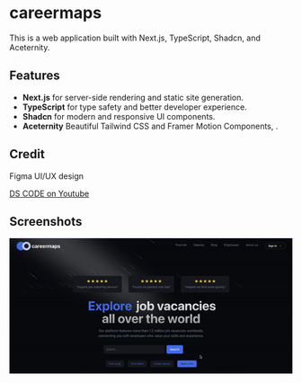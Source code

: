 # careermaps

This is a web application built with Next.js, TypeScript, Shadcn, and Aceternity.

## Features

- **Next.js** for server-side rendering and static site generation.
- **TypeScript** for type safety and better developer experience.
- **Shadcn** for modern and responsive UI components.
- **Aceternity** Beautiful Tailwind CSS and Framer Motion Components, .

## Credit

Figma UI/UX design

[DS CODE on Youtube](https://www.youtube.com/watch?v=qARIYfmxnCE&t=349s)

## Screenshots

![App Screenshot](screenshot/screenshot.gif)
